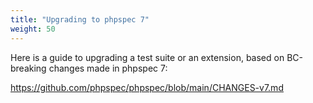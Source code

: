 ```yaml
---
title: "Upgrading to phpspec 7"
weight: 50
---
```


Here is a guide to upgrading a test suite or an extension, based on
BC-breaking changes made in phpspec 7:

https://github.com/phpspec/phpspec/blob/main/CHANGES-v7.md